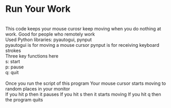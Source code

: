 # Run Your Work
<br>
This code keeps your mouse curosr keep moving when you do nothing at work.
Good for people who remotely work
<br>
Used Python libraries: pyautogui, pynput
<br>
pyautogui is for moving a mouse cursor
pynput is for receiving keyboard strokes
<br>
Three key functions here <br>
s: start <br>
p: pause <br>
q: quit <br>
<br>
Once you run the script of this program
Your mouse cursor starts moving to random places in your monitor
<br>
If you hit p then it pauses
If you hit s then it starts moving
If you hit q then the program quits


